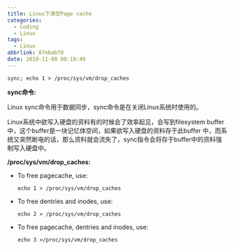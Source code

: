 ```yaml
---
title: Linux下清空Page cache
categories:
  - Coding
  - Linux
tags:
  - Linux
abbrlink: 87ebabf0
date: 2018-11-08 00:19:49
---
```


```shell
sync; echo 1 > /proc/sys/vm/drop_caches
```

<!-- more -->

**sync命令:**

Linux sync命令用于数据同步，sync命令是在关闭Linux系统时使用的。

Linux系统中欲写入硬盘的资料有的时候会了效率起见，会写到filesystem buffer中，这个buffer是一块记忆体空间，如果欲写入硬盘的资料存于此buffer 中，而系统又突然断电的话，那么资料就会流失了，sync指令会将存于buffer中的资料强制写入硬盘中。

**/proc/sys/vm/drop_caches:**

- To free pagecache, use:

  `echo 1 > /proc/sys/vm/drop_caches`

- To free dentries and inodes, use:

  `echo 2 > /proc/sys/vm/drop_caches`

- To free pagecache, dentries and inodes, use:

  `echo 3 >/proc/sys/vm/drop_caches`
